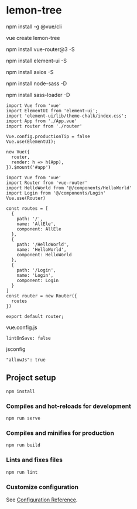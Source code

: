 # lemon-tree
npm install -g @vue/cli

vue create lemon-tree

npm install vue-router@3 -S

npm install element-ui -S

npm install axios -S

npm install node-sass -D

npm install sass-loader -D

```
import Vue from 'vue'
import ElementUI from 'element-ui';
import 'element-ui/lib/theme-chalk/index.css';
import App from './App.vue'
import router from './router'

Vue.config.productionTip = false
Vue.use(ElementUI);

new Vue({
  router,
  render: h => h(App),
}).$mount('#app')

```

```
import Vue from 'vue'
import Router from 'vue-router'
import HelloWorld from '@/components/HelloWorld'
import Login from '@/components/Login'
Vue.use(Router)

const routes = [
  {
    path: '/',
    name: 'AllEle',
    component: AllEle
  },
  {
    path: '/HelloWorld',
    name: 'HelloWorld',
    component: HelloWorld
  },
  {
    path: '/Login',
    name: 'Login',
    component: Login
  }
]
const router = new Router({
  routes
})

export default router;
```

vue.config.js

```
lintOnSave: false

```

jsconfig

```
"allowJs": true
```














## Project setup
```
npm install
```

### Compiles and hot-reloads for development
```
npm run serve
```

### Compiles and minifies for production
```
npm run build
```

### Lints and fixes files
```
npm run lint
```

### Customize configuration
See [Configuration Reference](https://cli.vuejs.org/config/).
